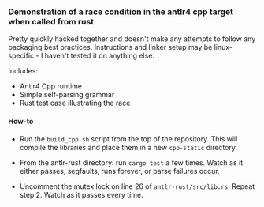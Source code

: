 ### Demonstration of a race condition in the antlr4 cpp target when called from rust

Pretty quickly hacked together and doesn't make any attempts to follow
any packaging best practices. Instructions and linker setup may be
linux-specific - I haven't tested it on anything else.

Includes:

- Antlr4 Cpp runtime
- Simple self-parsing grammar
- Rust test case illustrating the race

#### How-to

- Run the `build_cpp.sh` script from the top of the repository. This will
  compile the libraries and place them in a new `cpp-static` directory.

- From the antlr-rust directory: run `cargo test` a few times. Watch as it
  either passes, segfaults, runs forever, or parse failures occur.

- Uncomment the mutex lock on line 26 of `antlr-rust/src/lib.rs`. Repeat step 2.
  Watch as it passes every time.
